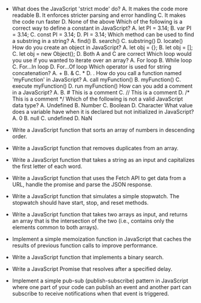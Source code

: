   - What does the JavaScript 'strict mode' do?
  A. It makes the code more readable
  B. It enforces stricter parsing and error handling
  C. It makes the code run faster
  D. None of the above
Which of the following is a correct way to define a constant in JavaScript?
A. let PI = 3.14;
B. var PI = 3.14;
C. const PI = 3.14;
D. PI = 3.14;
Which method can be used to find a substring in a string?
A. find()
B. search()
C. substring()
D. locate()
How do you create an object in JavaScript?
A. let obj = {};
B. let obj = [];
C. let obj = new Object();
D. Both A and C are correct
Which loop would you use if you wanted to iterate over an array?
A. For loop
B. While loop
C. For...In loop
D. For...Of loop
Which operator is used for string concatenation?
A. +
B. &
C. *
D. .
How do you call a function named 'myFunction' in JavaScript?
A. call myFunction()
B. myFunction()
C. execute myFunction()
D. run myFunction()
How can you add a comment in a JavaScript?
A. <!--This is a comment-->
B. # This is a comment
C. // This is a comment
D. /* This is a comment */
Which of the following is not a valid JavaScript data type?
A. Undefined
B. Number
C. Boolean
D. Character
What value does a variable have when it is declared but not initialized in JavaScript?
A. 0
B. null
C. undefined
D. NaN

- Write a JavaScript function that sorts an array of numbers in descending order.
- Write a JavaScript function that removes duplicates from an array.
- Write a JavaScript function that takes a string as an input and capitalizes the first letter of each word.
- Write a JavaScript function that uses the Fetch API to get data from a URL, handle the promise and parse the JSON response.
- Write a JavaScript function that simulates a simple stopwatch. The stopwatch should have start, stop, and reset methods.
- Write a JavaScript function that takes two arrays as input, and returns an array that is the intersection of the two (i.e., contains only the elements common to both arrays).
- Implement a simple memoization function in JavaScript that caches the results of previous function calls to improve performance.
- Write a JavaScript function that implements a binary search.
- Write a JavaScript Promise that resolves after a specified delay.
- Implement a simple pub-sub (publish-subscribe) pattern in JavaScript where one part of your code can publish an event and another part can subscribe to receive notifications when that event is triggered.
